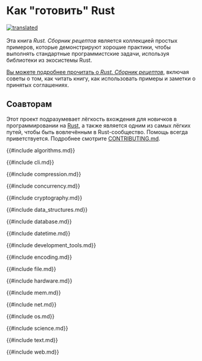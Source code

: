 # Как "готовить" Rust

[![translated](https://gitlocalize.com/repo/3439/ru/badge.svg)](https://gitlocalize.com/repo/3439/ru?utm_source=badge)<br/><br/>Эта книга *Rust. Сборник рецептов* является коллекцией простых примеров, которые демонстрируют хорошие практики, чтобы выполнять стандартные программистские задачи, используя библиотеки из экосистемы Rust.

[Вы можете подробнее прочитать о *Rust. Сборник рецептов*](about.html), включая советы о том, как читать книгу, как использовать примеры и заметки о принятых соглашениях.

## Соавторам

Этот проект подразумевает лёгкость вхождения для новичков в программировании на [Rust], а также является одним из самых лёгких путей, чтобы быть вовлечённым в Rust-сообщество. Помощь всегда приветствуется. Подробнее смотрите [CONTRIBUTING.md](https://github.com/rust-lang-nursery/rust-cookbook/blob/master/CONTRIBUTING.md).

{{#include algorithms.md}}

{{#include cli.md}}

{{#include compression.md}}

{{#include concurrency.md}}

{{#include cryptography.md}}

{{#include data_structures.md}}

{{#include database.md}}

{{#include datetime.md}}

{{#include development_tools.md}}

{{#include encoding.md}}

{{#include file.md}}

{{#include hardware.md}}

{{#include mem.md}}

{{#include net.md}}

{{#include os.md}}

{{#include science.md}}

{{#include text.md}}

{{#include web.md}}


[Rust]: https://github.com/rust-lang-nursery/rust-cookbook/blob/master/CONTRIBUTING.md